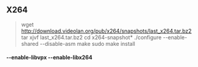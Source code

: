 ## X264

>wget http://download.videolan.org/pub/x264/snapshots/last_x264.tar.bz2
>tar xjvf last_x264.tar.bz2
>cd x264-snapshot*
>./configure --enable-shared --disable-asm
>make
>sudo make install


#### --enable-libvpx  --enable-libx264
